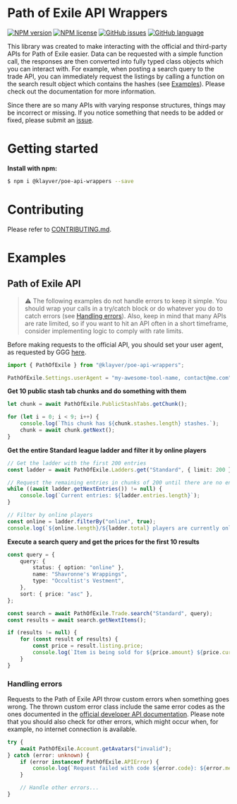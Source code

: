 # Path of Exile API Wrappers

[![NPM version](https://img.shields.io/npm/v/@klayver/poe-api-wrappers?style=for-the-badge)](https://www.npmjs.com/package/@klayver/poe-api-wrappers) [![NPM license](https://img.shields.io/npm/l/@klayver/poe-api-wrappers?style=for-the-badge)](https://github.com/klayveR/poe-api-wrappers/blob/main/LICENSE) [![GitHub issues](https://img.shields.io/github/issues/klayveR/poe-api-wrappers?style=for-the-badge)](https://github.com/klayveR/poe-api-wrappers/issues) [![GitHub language](https://img.shields.io/github/languages/top/klayveR/poe-api-wrappers?style=for-the-badge)](https://github.com/klayveR/poe-api-wrappers)

This library was created to make interacting with the official and third-party APIs for Path of Exile easier. Data can be requested with a simple function call, the responses are then converted into fully typed class objects which you can interact with. For example, when posting a search query to the trade API, you can immediately request the listings by calling a function on the search result object which contains the hashes (see [Examples](#examples)). Please check out the documentation for more information.

Since there are so many APIs with varying response structures, things may be incorrect or missing. If you notice something that needs to be added or fixed, please submit an [issue](https://github.com/klayveR/poe-api-wrappers/issues).

# Getting started

**Install with npm:**

```bash
$ npm i @klayver/poe-api-wrappers --save
```

# Contributing

Please refer to [CONTRIBUTING.md](https://github.com/klayveR/poe-api-wrappers/blob/main/CONTRIBUTING.md).

# Examples

## Path of Exile API

> ⚠️ The following examples do not handle errors to keep it simple. You should wrap your calls in a try/catch block or do whatever you do to catch errors (see [Handling errors](#handling-errors)). Also, keep in mind that many APIs are rate limited, so if you want to hit an API often in a short timeframe, consider implementing logic to comply with rate limits.

Before making requests to the official API, you should set your user agent, as requested by GGG [here](https://www.pathofexile.com/forum/view-thread/3019033/page/1#p23790007).

```typescript
import { PathOfExile } from "@klayver/poe-api-wrappers";

PathOfExile.Settings.userAgent = "my-awesome-tool-name, contact@me.com";
```

**Get 10 public stash tab chunks and do something with them**

```typescript
let chunk = await PathOfExile.PublicStashTabs.getChunk();

for (let i = 0; i < 9; i++) {
    console.log(`This chunk has ${chunk.stashes.length} stashes.`);
    chunk = await chunk.getNext();
}
```

**Get the entire Standard league ladder and filter it by online players**

```typescript
// Get the ladder with the first 200 entries
const ladder = await PathOfExile.Ladders.get("Standard", { limit: 200 });

// Request the remaining entries in chunks of 200 until there are no entries left
while ((await ladder.getNextEntries()) != null) {
    console.log(`Current entries: ${ladder.entries.length}`);
}

// Filter by online players
const online = ladder.filterBy("online", true);
console.log(`${online.length}/${ladder.total} players are currently online.`);
```

**Execute a search query and get the prices for the first 10 results**

```typescript
const query = {
    query: {
        status: { option: "online" },
        name: "Shavronne's Wrappings",
        type: "Occultist's Vestment",
    },
    sort: { price: "asc" },
};

const search = await PathOfExile.Trade.search("Standard", query);
const results = await search.getNextItems();

if (results != null) {
    for (const result of results) {
        const price = result.listing.price;
        console.log(`Item is being sold for ${price.amount} ${price.currency}`);
    }
}
```

### Handling errors

Requests to the Path of Exile API throw custom errors when something goes wrong. The thrown custom error class include the same error codes as the ones documented in the [official developer API documentation](https://th.pathofexile.com/developer/docs/api-errors). Please note that you should also check for other errors, which might occur when, for example, no internet connection is available.

```typescript
try {
    await PathOfExile.Account.getAvatars("invalid");
} catch (error: unknown) {
    if (error instanceof PathOfExile.APIError) {
        console.log(`Request failed with code ${error.code}: ${error.message}`);
    }

    // Handle other errors...
}
```
